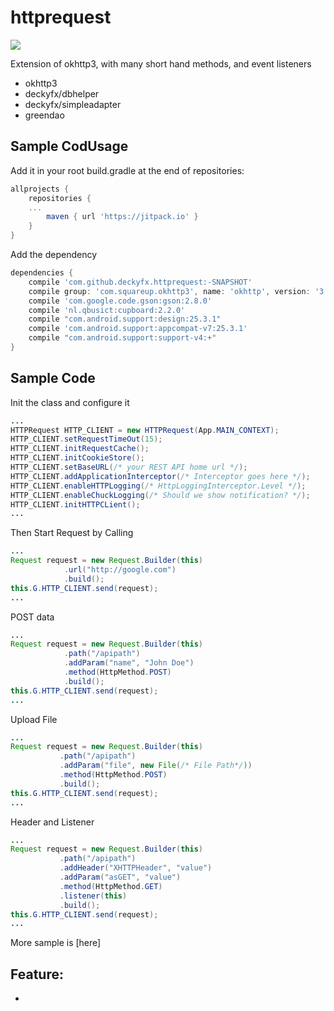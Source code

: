 # httprequest
[![](https://jitpack.io/v/deckyfx/httprequest.svg)](https://jitpack.io/#httprequest/dbsession)

Extension of okhttp3, with many short hand methods, and event listeners 

* okhttp3
* deckyfx/dbhelper
* deckyfx/simpleadapter
* greendao

## Sample CodUsage

Add it in your root build.gradle at the end of repositories:

```gradle
allprojects {
	repositories {
	...
		maven { url 'https://jitpack.io' }
	}
}
```
Add the dependency

```gradle
dependencies {
    compile 'com.github.deckyfx.httprequest:-SNAPSHOT'
    compile group: 'com.squareup.okhttp3', name: 'okhttp', version: '3.9.0'
    compile 'com.google.code.gson:gson:2.8.0'
    compile 'nl.qbusict:cupboard:2.2.0'
    compile "com.android.support:design:25.3.1"
    compile 'com.android.support:appcompat-v7:25.3.1'
    compile "com.android.support:support-v4:+"
}
```



## Sample Code


Init the class and configure it
```java
...
HTTPRequest HTTP_CLIENT = new HTTPRequest(App.MAIN_CONTEXT);
HTTP_CLIENT.setRequestTimeOut(15);
HTTP_CLIENT.initRequestCache();
HTTP_CLIENT.initCookieStore();
HTTP_CLIENT.setBaseURL(/* your REST API home url */);
HTTP_CLIENT.addApplicationInterceptor(/* Interceptor goes here */);
HTTP_CLIENT.enableHTTPLogging(/* HttpLoggingInterceptor.Level */);
HTTP_CLIENT.enableChuckLogging(/* Should we show notification? */);
HTTP_CLIENT.initHTTPCLient();
...

```

Then Start Request by Calling
```java
...
Request request = new Request.Builder(this)
            .url("http://google.com")
            .build();
this.G.HTTP_CLIENT.send(request);
...

```

POST data
```java
...
Request request = new Request.Builder(this)
            .path("/apipath")
            .addParam("name", "John Doe")
            .method(HttpMethod.POST)
            .build();
this.G.HTTP_CLIENT.send(request);
...
```

Upload File
```java
...
Request request = new Request.Builder(this)
           .path("/apipath")
           .addParam("file", new File(/* File Path*/))
           .method(HttpMethod.POST)
           .build();
this.G.HTTP_CLIENT.send(request);
...

```

Header and Listener
```java
...
Request request = new Request.Builder(this)
           .path("/apipath")
           .addHeader("XHTTPHeader", "value")
           .addParam("asGET", "value")
           .method(HttpMethod.GET)
           .listener(this)
           .build();
this.G.HTTP_CLIENT.send(request);
...

```

More sample is [here]

## Feature:

 * 
